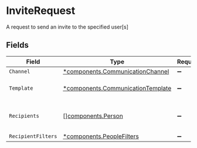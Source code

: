 # InviteRequest

A request to send an invite to the specified user[s]


## Fields

| Field                                                                                 | Type                                                                                  | Required                                                                              | Description                                                                           |
| ------------------------------------------------------------------------------------- | ------------------------------------------------------------------------------------- | ------------------------------------------------------------------------------------- | ------------------------------------------------------------------------------------- |
| `Channel`                                                                             | [*components.CommunicationChannel](../../models/components/communicationchannel.md)   | :heavy_minus_sign:                                                                    | N/A                                                                                   |
| `Template`                                                                            | [*components.CommunicationTemplate](../../models/components/communicationtemplate.md) | :heavy_minus_sign:                                                                    | The type of email to send                                                             |
| `Recipients`                                                                          | [][components.Person](../../models/components/person.md)                              | :heavy_minus_sign:                                                                    | The people who should receive this invite                                             |
| `RecipientFilters`                                                                    | [*components.PeopleFilters](../../models/components/peoplefilters.md)                 | :heavy_minus_sign:                                                                    | N/A                                                                                   |